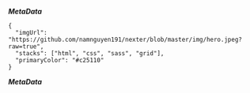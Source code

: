 ***MetaData***
```
{
  "imgUrl": "https://github.com/namnguyen191/nexter/blob/master/img/hero.jpeg?raw=true",
  "stacks": ["html", "css", "sass", "grid"],
  "primaryColor": "#c25110"
}
```
***MetaData***
